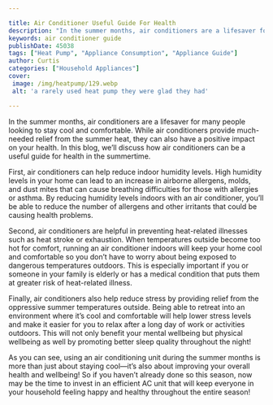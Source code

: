 ```yaml
---

title: Air Conditioner Useful Guide For Health
description: "In the summer months, air conditioners are a lifesaver for many people looking to stay cool and comfortable. While air conditioner...see more detail"
keywords: air conditioner guide
publishDate: 45038
tags: ["Heat Pump", "Appliance Consumption", "Appliance Guide"]
author: Curtis
categories: ["Household Appliances"]
cover: 
 image: /img/heatpump/129.webp
 alt: 'a rarely used heat pump they were glad they had'

---
```


In the summer months, air conditioners are a lifesaver for many people looking to stay cool and comfortable. While air conditioners provide much-needed relief from the summer heat, they can also have a positive impact on your health. In this blog, we’ll discuss how air conditioners can be a useful guide for health in the summertime.

First, air conditioners can help reduce indoor humidity levels. High humidity levels in your home can lead to an increase in airborne allergens, molds, and dust mites that can cause breathing difficulties for those with allergies or asthma. By reducing humidity levels indoors with an air conditioner, you’ll be able to reduce the number of allergens and other irritants that could be causing health problems.

Second, air conditioners are helpful in preventing heat-related illnesses such as heat stroke or exhaustion. When temperatures outside become too hot for comfort, running an air conditioner indoors will keep your home cool and comfortable so you don’t have to worry about being exposed to dangerous temperatures outdoors. This is especially important if you or someone in your family is elderly or has a medical condition that puts them at greater risk of heat-related illness. 

Finally, air conditioners also help reduce stress by providing relief from the oppressive summer temperatures outside. Being able to retreat into an environment where it’s cool and comfortable will help lower stress levels and make it easier for you to relax after a long day of work or activities outdoors. This will not only benefit your mental wellbeing but physical wellbeing as well by promoting better sleep quality throughout the night! 

As you can see, using an air conditioning unit during the summer months is more than just about staying cool—it’s also about improving your overall health and wellbeing! So if you haven’t already done so this season, now may be the time to invest in an efficient AC unit that will keep everyone in your household feeling happy and healthy throughout the entire season!
